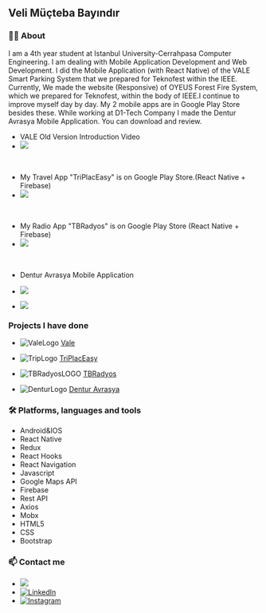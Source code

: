 ## Veli Müçteba Bayındır 

### 🙋‍♂️ About

I am a 4th year student at Istanbul University-Cerrahpasa Computer Engineering. I am dealing with Mobile Application Development and Web Development.
I did the Mobile Application (with React Native) of the VALE Smart Parking System that we prepared for Teknofest within the IEEE. Currently, We made the website (Responsive) of OYEUS Forest Fire System, which we prepared for Teknofest, within the body of IEEE.I continue to improve myself day by day. 
My 2 mobile apps are in Google Play Store besides these. 
While working at D1-Tech Company I made the Dentur Avrasya Mobile Application. You can download and review.

- VALE Old Version Introduction Video
- [![](https://img.shields.io/badge/Linkedin%20Video%20%40Vale-white?style=for-the-badge&logo=linkedin&logoColor=blue)](https://www.linkedin.com/feed/update/urn:li:activity:6849749052859445248/)
<br/>

- My Travel App "TriPlacEasy" is on Google Play Store.(React Native + Firebase) 
- [![](https://img.shields.io/badge/Play%20Store%20%40TriPlacEasy-white?style=for-the-badge&logo=Google&logoColor=blue)](https://play.google.com/store/apps/details?id=com.TripEZ)



<br/>

- My Radio App "TBRadyos" is on Google Play Store (React Native + Firebase)
- [![](https://img.shields.io/badge/Play%20Store%20%40TBRadyos-white?style=for-the-badge&logo=Google&logoColor=blue)](https://play.google.com/store/apps/details?id=com.tbradyos)
<br/>

- Dentur Avrasya Mobile Application
- [![](https://img.shields.io/badge/App%20Store%20%40Dentur%20Avrasya-white?style=for-the-badge&logo=apple&logoColor=black)](https://apps.apple.com/tr/app/dentur-avrasya/id6444819767?l=tr)

- [![](https://img.shields.io/badge/Play%20Store%20%40Dentur%20Avrasya-white?style=for-the-badge&logo=google&logoColor=blue)](https://play.google.com/store/apps/details?id=com.denturavrasya)

### Projects I have done
-  ![ValeLogo](https://user-images.githubusercontent.com/57766774/170040224-90cea764-1166-4e75-9e72-3e3d91a2306e.png)  [Vale](https://github.com/thebyndr/Vale)
- ![TripLogo](https://user-images.githubusercontent.com/57766774/169895276-31fbc45c-ae3c-4bbb-bbee-6b511efe21cd.png)  [TriPlacEasy](https://github.com/thebyndr/TriPlaceEasy-ReadMe)
- ![TBRadyosLOGO](https://user-images.githubusercontent.com/57766774/169895450-4678cd18-1e85-44f1-8a89-718a15a43926.PNG)
 [TBRadyos](https://github.com/thebyndr/TBRadyos-ReadME)
 
 - ![DenturLogo](https://user-images.githubusercontent.com/57766774/215188097-19479d58-9fe3-4d6f-81b0-028509b05564.jpeg)
 [Dentur Avrasya](https://github.com/thebyndr/DenturAvrasya-ReadMe)

### 🛠 Platforms, languages and tools
- Android&IOS
- React Native
- Redux
- React Hooks
- React Navigation
- Javascript
- Google Maps API
- Firebase
- Rest API
- Axios
- Mobx
- HTML5
- CSS
- Bootstrap
### 📫 Contact me

- <a href="mailto:bayindir.411@gmail.com?"><img src="https://img.shields.io/badge/gmail-%23DD0031.svg?&style=for-the-badge&logo=gmail&logoColor=white"/></a>
- [![LinkedIn](https://img.shields.io/badge/LinkedIn-blue?style=for-the-badge&logo=linkedin&logoColor=white)](https://www.linkedin.com/in/veli-mucteba-bayindir/)
- [![Instagram](https://img.shields.io/badge/Instagram-purple?style=for-the-badge&logo=instagram&logoColor=white)](https://www.instagram.com/the_byndr/)
<!-- - [![CV](https://img.shields.io/badge/CV-black?logo=cv?style=for-the-badge&logoColor=white)](https://github.com/thebyndr/thebyndr/files/8758031/Veli.Mucteba.Bayindir.CV.pdf) -->


<!--[![Elif Dedim](https://d3wo5wojvuv7l.cloudfront.net/t_rss_itunes_square_1400/images.spreaker.com/original/543bab0d757caf2ad69efe5d3ad7a78c.jpg)](https://www.youtube.com/watch?v=EcBWGENvnsw)
-->




